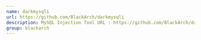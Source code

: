 ```yaml
---
name: darkmysqli
url: https://github.com/BlackArch/darkmysqli
description: MySQL Injection Tool URL : https://github.com/BlackArch/darkmysqli Groups : blackarch blackarch-exploitation blackarch-webapp
group: blackarch
---
```

